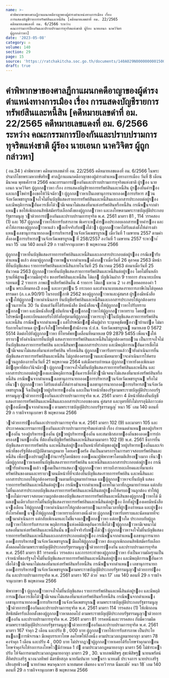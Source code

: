 ```yaml
---
name: >-
  คำพิพากษาของศาลฎีกาแผนกคดีอาญาของผู้ดำรงตำแหน่งทางการเมือง เรื่อง
  การแสดงบัญชีรายการทรัพย์สินและหนี้สิน [คดีหมายเลขดำที่ อม. 22/2565
  คดีหมายเลขแดงที่ อม. 6/2566 ระหว่าง
  คณะกรรมการป้องกันและปราบปรามการทุจริตแห่งชาติ ผู้ร้อง นายเอนก นาควิจิตร
  ผู้ถูกกล่าวหา]
date: '2023-05-08'
category: ก
volume: 140
section: 29
page: 15
source: 'https://ratchakitcha.soc.go.th/documents/140A029N0000000001500.pdf'
draft: true
---
```


# คำพิพากษาของศาลฎีกาแผนกคดีอาญาของผู้ดำรงตำแหน่งทางการเมือง เรื่อง การแสดงบัญชีรายการทรัพย์สินและหนี้สิน [คดีหมายเลขดำที่ อม. 22/2565 คดีหมายเลขแดงที่ อม. 6/2566 ระหว่าง คณะกรรมการป้องกันและปราบปรามการทุจริตแห่งชาติ ผู้ร้อง นายเอนก นาควิจิตร ผู้ถูกกล่าวหา]

( อม.34 ) คําพิพากษา คดีหมายเลขดําที่ อม. 22/2565 คดีหมายเลขแดงที่ อม. 6/2566 ในพระปรมาภิไธยพระมหากษัตริย ศาลฎีกาแผนกคดีอาญาของผู้ดํารงตําแหนงทางการเมือง วันที่ 8 เดือน มีนาคม พุทธศักราช 2566 คณะกรรมการปองกันและปราบปรามการทุจริตแห่งชาติ ผู้รอง นายเอนก นาควิจิตร ผู้ถูกกลาวหา เรื่อง การแสดงบัญชีรายการทรัพย์สินและหนี้สิน ผู้รองยื่นคํารองและแกไขคํารองขอให้วินิจฉัยวา ผู้ถูกกลาวหาเป็นเลขานุการนายกองคการบริหาร สวนจังหวัดเพชรบูรณจงใจไม่ยื่นบัญชีแสดงรายการทรัพย์สินและหนี้สินและเอกสารประกอบต่อผู้รอง และมีพฤติการณอันควรเชื่อได้วามีเจตนาไม่แสดงที่มาแห่งทรัพย์สินหรือหนี้สิน กรณีพนจากตําแหนง ขอให้เพิกถอนสิทธิสมัครรับเลือกตั้งของผู้ถูกกลาวหา และลงโทษตามพระราชบัญญัติประกอบรัฐธรรมนูญ วาด้วยการปองกันและปราบปรามการทุจริต พ.ศ. 2561 มาตรา 81 , 114 วรรคสอง (1) และ 167 ผู้ถูกกลาวหาให้การรับสารภาพ พิเคราะหคํารองประกอบเอกสารทายคํารอง และคําให้การของผู้ถูกกลาวหาแล้ว ขอเท็จจริงรับฟงได้วา ผู้ถูกกลาวหาได้รับแต่งตั้งให้ดํารงตําแหนงเลขานุการนายกองคการบริหารสวนจังหวัดเพชรบูรณ เมื่อวันที่ 1 เมษายน 2557 ตามคําสั่งองคการบริหารสวนจังหวัดเพชรบูรณ ที่ 258/2557 ลงวันที่ 1 เมษายน 2557 ระหวาง ้ หนา 15 ่ เลม 140 ตอนที่ 29 ก ราชกิจจานุเบกษา 8 พฤษภาคม 2566

ผู้ถูกกลาวหายื่นบัญชีแสดงรายการทรัพย์สินและหนี้สินและเอกสารประกอบต่อผู้รอง กรณีเขารับตําแหนงแล้ว ต่อมาผู้ถูกกลาวหาพนจากตําแหนงดังกลาวเมื่อวันที่ 26 ตุลาคม 2563 มีหน้าที่ยื่นบัญชีแสดง รายการทรัพย์สินและหนี้สินภายในวันที่ 25 ธันวาคม 2563 ต่อมาเมื่อวันที่ 25 ธันวาคม 2563 ผู้ถูกกลาวหายื่นบัญชีแสดงรายการทรัพย์สินและหนี้สินต่อผู้รอง โดยไม่ยื่นหลักฐานที่พิสูจนความมีอยู่จริง ของทรัพย์สินและหนี้สิน ได้แก บัญชีเงินฝาก 9 รายการ สําเนาทะเบียนรถยนต 2 รายการ ภาพถายสีทรัพย์สินอื่น 4 รายการ ได้แก แหวน 2 วง สรอยคอทองคํา 1 เสน พระเลี่ยมทอง3 องค และอาวุธปน 5 กระบอก และสําเนาแบบแสดงรายการภาษีเงินได้บุคคลธรรมดา (ภ.ง.ด.90/91) ในรอบปภาษี 2562 ของผู้ถูกกลาวหาและคู่สมรส ผู้รองมีหนังสือแจงให้ผู้ถูกกลาวหาดําเนินการ ยื่นบัญชีทรัพย์สินและหนี้สินและเอกสารประกอบให้ถูกต้องครบถวนภายใน 30 วัน นับแต่วันที่ได้รับหนังสือ มีหนังสือแจงให้ผู้ถูกกลาวหาไปรับทราบขอกลาวหา และมีหนังสือสงบันทึกแจงขอกลาวหาให้ผู้ถูกกลาวหาทราบ โดยสงทางไปรษณียลงทะเบียนตอบรับไปยังที่อยู่ตามที่ผู้ถูกกลาวหาระบุไวในบัญชีแสดงรายการทรัพย์สินและหนี้สิน กรณีพนจากตําแหนง แต่ไปรษณียสงคืนผู้ฝาก ระบุเหตุขัดของวาบ้านปด ไม่มา รับภายในกําหนด ผู้รองจึงใชโทรศัพทสํานักงาน ป.ป.ช. จังหวัดเพชรบูรณ หมายเลข 0 5672 5514 ติดต่อไปยังผู้ถูกกลาวหา ที่โทรศัพทเคลื่อนที่หมายเลข 09 2879 5455 เพื่อแจงให้ทราบวายังดําเนินการยื่นบัญชี แสดงรายการทรัพย์สินและหนี้สินไม่ถูกต้องครบถวน เป็นการจงใจไม่ยื่นบัญชีแสดงรายการทรัพย์สิน และหนี้สินพรอมเอกสารประกอบ และมีพฤติการณอันควรเชื่อได้วามีเจตนาไม่แสดงที่มาแห่งทรัพย์สิน หรือหนี้สิน ผู้ถูกกลาวหารับทราบแล้ววายังดําเนินการยื่นบัญชีแสดงรายการทรัพย์สินและหนี้สิน ไม่ถูกต้องครบถวนและนัดหมายวาจะดําเนินการให้ครบถวนถูกต้องภายในวันที่ 21 พฤษภาคม 2564 แต่เมื่อครบกําหนด ผู้ถูกกลาวหายังคงเพิกเฉย มีปญหาที่ต้องวินิจฉัยวา ผู้ถูกกลาวหาจงใจไม่ยื่นบัญชีแสดงรายการทรัพย์สินและหนี้สิน และเอกสารประกอบต่อผู้รองและมีพฤติการณอันควรเชื่อได้วามีเจตนาไม่แสดงที่มาแห่งทรัพย์สินหรือหนี้สิน กรณีพนจากตําแหนงเลขานุการนายกองคการบริหารสวนจังหวัดเพชรบูรณ หรือไม่ เห็นวา ผู้ถูกกลาวหา ได้รับแต่งตั้งให้ดํารงตําแหนงเลขานุการนายกองคการบริหารสวนจังหวัดเพชรบูรณ จึงเป็นผู้ชวยผู้บริหารทองถิ่น และเป็นเจ้าหน้าที่ของรัฐตามพระราชบัญญัติประกอบรัฐธรรมนูญวาด้วยการปองกันและปราบปรามการทุจริต พ.ศ. 2561 มาตรา 4 มีหน้าที่ต้องยื่นบัญชีแสดงรายการทรัพย์สินและหนี้สินและเอกสารประกอบของตน คู่สมรส และบุตรที่ยังไม่บรรลุนิติภาวะต่อผู้รองเมื่อพนจากตําแหนง ตามพระราชบัญญัติประกอบรัฐธรรมนูญ ้ หนา 16 ่ เลม 140 ตอนที่ 29 ก ราชกิจจานุเบกษา 8 พฤษภาคม 2566

วาด้วยการปองกันและปราบปรามการทุจริต พ.ศ. 2561 มาตรา 102 (9) และมาตรา 105 และประกาศคณะกรรมการปองกันและปราบปรามการทุจริตแห่งชาติ เรื่อง กําหนดตําแหนงของผู้บริหารทองถิ่น รองผู้บริหารทองถิ่น ผู้ชวยผู้บริหารทองถิ่น และสมาชิกสภาทองถิ่นขององคการปกครองสวนทองถิ่น ที่ต้องยื่นบัญชีทรัพย์สินและหนี้สินตามมาตรา 102 (9) พ.ศ. 2561 ซึ่งการยื่นบัญชีแสดงรายการทรัพย์สิน และหนี้สินต่อผู้รองเป็นหน้าที่สําคัญของผู้ชวยผู้บริหารทองถิ่นและเจ้าหน้าที่ของรัฐที่ต้องปฏิบัติตามกฎหมาย โดยเครงครัด อันเป็นมาตรการในการตรวจสอบทรัพย์สินและหนี้สิน เพื่อปองปรามผู้ใชอํานาจรัฐโดยมิชอบ องคคณะผู้พิพากษาโดยมติเสียงขางมาก เห็นวา เมื่อผู้ถูกกลาวหาเคยยื่นบัญชีแสดงรายการทรัพย์สิน และหนี้สินและเอกสารประกอบต่อผู้รอง กรณีเขารับตําแหนงแล้ว ยอมเป็นการแสดงวาผู้ถูกกลาวหา ทราบถึงรายละเอียดและที่มาแห่งทรัพย์สินของตนและทราบวาตนมีหน้าที่ที่จะต้องยื่นบัญชีแสดงรายการทรัพย์สิน และหนี้สินและเอกสารประกอบให้ถูกต้องครบถวนตามที่กฎหมายกําหนด แมผู้ถูกกลาวหาจะยื่นบัญชี แสดงรายการทรัพย์สินและหนี้สินต่อผู้รอง กรณีพนจากตําแหนงภายในเวลาที่กฎหมายกําหนด แต่กลับไม่ยื่นเอกสารประกอบบัญชีแสดงรายการทรัพย์สินและหนี้สินต่อผู้รองให้ครบถวนถูกต้อง ทําให้ผู้รองไม่อาจตรวจสอบความถูกต้องของบัญชีแสดงรายการทรัพย์สินและหนี้สินของผู้ถูกกลาวหาได้ มีผลเชนเดียวกับการไม่ยื่นบัญชีแสดงรายการทรัพย์สินและหนี้สินต่อผู้รอง อีกทั้งผู้รองเคยมีหนังสือแจงเตือน ให้ผู้ถูกกลาวหาดําเนินการให้ถูกต้องครบถวนภายในเวลาที่ผู้รองกําหนด และผู้รองยังโทรศัพท แจงให้ผู้ถูกกลาวหาทราบอีกทางหนึ่งด้วย ผู้ถูกกลาวหารับทราบและนัดหมายที่จะเขามาดําเนินการ แต่กลับเพิกเฉยและไม่ชี้แจงแกขอกลาวหา แต่อยางใด ประกอบกับผู้ถูกกลาวหาให้การรับสารภาพ พฤติการณแห่งคดีมีเหตุอันควรเชื่อได้วาผู้ถูกกลาวหามีเจตนาไม่แสดงที่มาแห่งทรัพย์สินและหนี้สินนั้น ขอเท็จจริงรับฟงได้วา ผู้ถูกกลาวหาจงใจไม่ยื่นบัญชีแสดงรายการทรัพย์สินและหนี้สินและเอกสารประกอบต่อผู้รอง กรณีพนจากตําแหนงเลขานุการนายกองคการบริหารสวนจังหวัดเพชรบูรณ มีผลให้ผู้ถูกกลาวหา ต้องถูกเพิกถอนสิทธิสมัครรับเลือกตั้งตลอดไปตามพระราชบัญญัติประกอบรัฐธรรมนูญวาด้วยการปองกัน และปราบปรามการทุจริต พ.ศ. 2561 มาตรา 81 วรรคหนึ่ง วรรคสอง และการกระทําของผู้ถูกกลาวหา ยังเป็นความผิดฐานเป็นเจ้าหน้าที่ของรัฐจงใจไม่ยื่นบัญชีแสดงรายการทรัพย์สินและหนี้สินต่อผู้รอง และมีพฤติการณอันควรเชื่อได้วามีเจตนาไม่แสดงที่มาแห่งทรัพย์สินหรือหนี้สิน กรณีพนจากตําแหนง เลขานุการนายกองคการบริหารสวนจังหวัดเพชรบูรณตามพระราชบัญญัติประกอบรัฐธรรมนูญวาด้วยการปองกัน และปราบปรามการทุจริต พ.ศ. 2561 มาตรา 167 ด้วย ้ หนา 17 ่ เลม 140 ตอนที่ 29 ก ราชกิจจานุเบกษา 8 พฤษภาคม 2566

พิพากษาวา ผู้ถูกกลาวหาจงใจไม่ยื่นบัญชีแสดง รายการทรัพย์สินและหนี้สินต่อผู้รอง และมีพฤติการณอันควรเชื่อได้วามีเจตนาไม่แสดงที่มาแห่งทรัพย์สินหรือหนี้สิน กรณีพนจากตําแหนง เลขานุการนายกองคการบริหารสวนจังหวัดเพชรบูรณ ตามพระราชบัญญัติประกอบรัฐธรรมนูญ วาด้วยการปองกันและปราบปรามการทุจริต พ.ศ. 2561 มาตรา 114 วรรคสอง (1) ให้เพิกถอน สิทธิสมัครรับเลือกตั้งของผู้ถูกกลาวหาตลอดไป ตามพระราชบัญญัติประกอบรัฐธรรมนูญวาด้วยการปองกัน และปราบปรามการทุจริต พ.ศ. 2561 มาตรา 81 วรรคหนึ่งและวรรคสอง กับมีความผิด ตามพระราชบัญญัติประกอบรัฐธรรมนูญวาด้วยการปองกันและปราบปรามการทุจริต พ.ศ. 2561 มาตรา 167 จําคุก 2 เดือน และปรับ 8 , 000 บาท ผู้ถูกกลาวหาให้การรับสารภาพ เป็นประโยชนแกการพิจารณา มีเหตุบรรเทาโทษ ลดโทษให้กึ่งหนึ่ง ตามประมวลกฎหมายอาญา มาตรา 78 คงจําคุก 1 เดือน และปรับ 4 , 000 บาท ไม่ปรากฏวาผู้ถูกกลาวหาเคยได้รับโทษจําคุกมากอน โทษจําคุกจึงให้รอการลงโทษไวมีกําหนด 1 ป ตามประมวลกฎหมายอาญา มาตรา 56 ไม่ชําระคาปรับ ให้จัดการตามประมวลกฎหมายอาญา มาตรา 29 , 30. นายภพพิสิษฐ สุขะพิสิษฐ นายนพรัตน์ สี่ทิศประเสริฐ นางนวลทิพย์ ฉัตรชัยสกุล นายกัมปนาท วงษนรา นายเมธี ประจงการ นายประเสริฐ เสียงสุทธิวงศ นายกําพล ษมาคุณากร นายสมยศ เข็มทอง นายวิวรรต นิ่มละมัย ้ หนา 18 ่ เลม 140 ตอนที่ 29 ก ราชกิจจานุเบกษา 8 พฤษภาคม 2566
